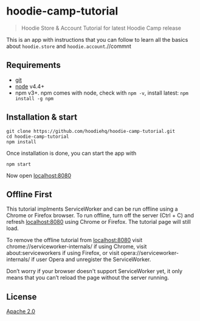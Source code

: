 # hoodie-camp-tutorial

> Hoodie Store & Account Tutorial for latest Hoodie Camp release

This is an app with instructions that you can follow
to learn all the basics about `hoodie.store` and `hoodie.account`.//commnt

## Requirements

- [git](http://www.git-scm.com/)
- [node](https://nodejs.org/en/) v4.4+
- npm v3+. npm comes with node, check with `npm -v`, install latest: `npm install -g npm`

## Installation & start

```
git clone https://github.com/hoodiehq/hoodie-camp-tutorial.git
cd hoodie-camp-tutorial
npm install
```

Once installation is done, you can start the app with

```
npm start
```

Now open [localhost:8080](http://localhost:8080)

## Offline First

This tutorial implments ServiceWorker and can be run offline using a Chrome or Firefox browser. To run offline, turn off the server (Ctrl + C) and refresh [localhost:8080](http://localhost:8080) using Chrome or Firefox. The tutorial page will still load.

To remove the offline tutorial from [localhost:8080](http://localhost:8080) visit chrome://serviceworker-internals/ if using Chrome, visit about:serviceworkers if using Firefox, or visit opera://serviceworker-internals/ if user Opera and unregister the ServiceWorker. 

Don’t worry if your browser doesn't support ServiceWorker yet, it only means that you can’t reload the page without the server running.



## License

[Apache 2.0](http://www.apache.org/licenses/LICENSE-2.0)
